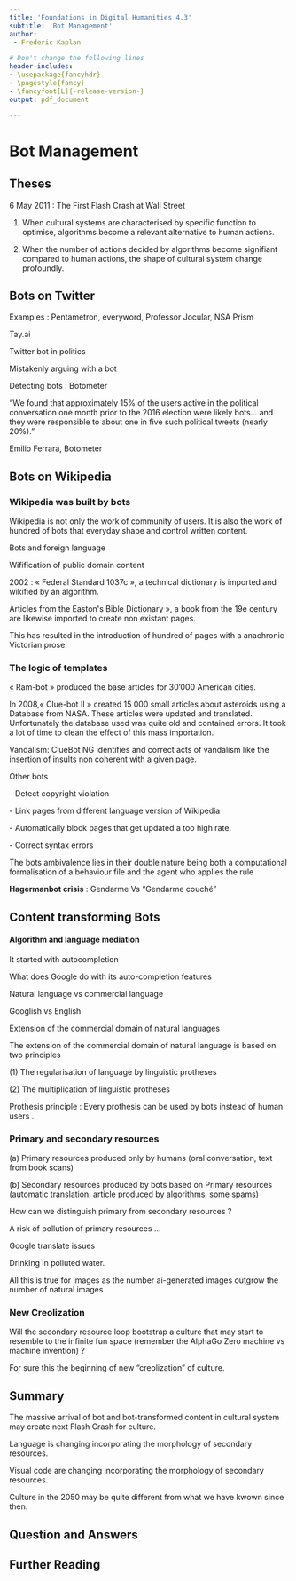 ```yaml
---
title: 'Foundations in Digital Humanities 4.3'
subtitle: 'Bot Management'
author:
 - Frederic Kaplan

# Don't change the following lines
header-includes:
- \usepackage{fancyhdr}
- \pagestyle{fancy}
- \fancyfoot[L]{-release-version-}
output: pdf_document

---
```


# Bot Management

## Theses

6 May 2011 : The First Flash Crash at Wall Street

1) When cultural systems are characterised by specific function to optimise, algorithms become a relevant alternative to human actions. 

2) When the number of actions decided by algorithms become signifiant compared to human actions, the shape of cultural system change profoundly. 

## Bots on Twitter

Examples : Pentametron, everyword, Professor Jocular, NSA Prism

Tay.ai

Twitter bot in politics

Mistakenly arguing with a bot

Detecting bots : Botometer

“We found that approximately 15% of the users active in the political conversation one month prior to the 2016 election were likely bots… and they were responsible to about one in five such political tweets (nearly 20%).”

Emilio Ferrara, Botometer

## Bots on Wikipedia

### Wikipedia was built by bots

Wikipedia is not only the work of community of users. It is also the work of hundred of bots that everyday shape and control written content. 

Bots and foreign language

Wifification of public domain content 

2002 : « Federal Standard 1037c », a technical dictionary is imported and wikified by an algorithm.

Articles from the  Easton's Bible Dictionary », a book from the 19e century are likewise imported to create non existant pages. 

This has resulted in the introduction of hundred of pages with a anachronic Victorian prose. 

### The logic of templates

« Ram-bot » produced the base articles for 30’000 American cities. 

In 2008,« Clue-bot II » created 15 000 small articles about asteroids using a Database from NASA. These articles were updated and translated. Unfortunately the database used was quite old and contained errors. It took a lot of time to clean the effect of this mass importation. 

Vandalism: ClueBot NG identifies and correct acts of vandalism like the insertion of insults non coherent with a given page.

Other bots

\- Detect copyright violation 

\- Link pages from different language version of Wikipedia

\- Automatically block pages that get updated a too high rate. 

\- Correct syntax errors

The bots ambivalence lies in their double nature being both a computational formalisation of a behaviour file and the agent who applies the rule

**Hagermanbot crisis** : Gendarme Vs “Gendarme couché”

## Content transforming Bots

#### Algorithm and language mediation

It started with autocompletion 

What does Google do with its auto-completion features

Natural language vs commercial language

Googlish vs English

Extension of the commercial domain of natural languages

The extension of the commercial domain of natural language is based on two principles 

(1) The regularisation of language by linguistic protheses 

(2) The multiplication of linguistic protheses 

Prothesis principle : Every prothesis can be used by bots instead of human users .

### Primary and secondary resources

(a) Primary resources produced only by humans (oral conversation, text from book scans)

(b) Secondary resources produced by bots based on Primary resources  (automatic translation, article produced by algorithms, some spams)

How can we distinguish primary from secondary resources ?

A risk of pollution of primary resources …

Google translate issues 

Drinking in polluted water. 

All this is true for images as the number ai-generated images outgrow the number of natural images

### New Creolization

Will the secondary resource loop bootstrap a culture that may start to resemble to the infinite fun space (remember the AlphaGo Zero machine vs machine invention) ?

For sure this the beginning of new “creolization” of culture. 

## Summary

The massive arrival of bot and bot-transformed content in cultural system may create next Flash Crash for culture. 

Language is changing incorporating the morphology of secondary resources. 

Visual code are changing incorporating the morphology of secondary resources. 

Culture in the 2050 may be quite different from what we have kwown since then. 





## Question and Answers 

## Further Reading
